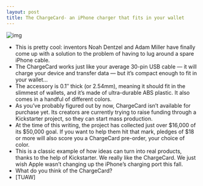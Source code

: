 ```yaml
---
layout: post
title: The ChargeCard- an iPhone charger that fits in your wallet
---
```

![img](http://media.idownloadblog.com/wp-content/uploads/2012/07/ChargeCard-for-iPhone-e1342732927509.jpeg)
* This is pretty cool: inventors Noah Dentzel and Adam Miller have finally come up with a solution to the problem of having to lug around a spare iPhone cable.
* The ChargeCard works just like your average 30-pin USB cable — it will charge your device and transfer data — but it’s compact enough to fit in your wallet…
* The accessory is 0.1″ thick (or 2.54mm), meaning it should fit in the slimmest of wallets, and it’s made of ultra-durable ABS plastic. It also comes in a handful of different colors.
* As you’ve probably figured out by now, ChargeCard isn’t available for purchase yet. Its creators are currently trying to raise funding through a Kickstarter project, so they can start mass production.
* At the time of this writing, the project has collected just over $16,000 of its $50,000 goal. If you want to help them hit that mark, pledges of $18 or more will also score you a ChargeCard pre-order, your choice of color.
* This is a classic example of how ideas can turn into real products, thanks to the help of Kickstarter. We really like the ChargeCard. We just wish Apple wasn’t changing up the iPhone’s charging port this fall.
* What do you think of the ChargeCard?
* [TUAW]

